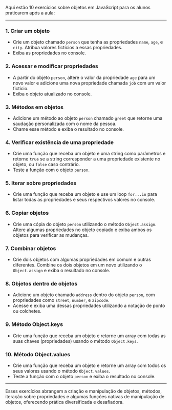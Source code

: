 Aqui estão 10 exercícios sobre objetos em JavaScript para os alunos praticarem após a aula:

---

### 1. **Criar um objeto**
   - Crie um objeto chamado `person` que tenha as propriedades `name`, `age`, e `city`. Atribua valores fictícios a essas propriedades.
   - Exiba as propriedades no console.

### 2. **Acessar e modificar propriedades**
   - A partir do objeto `person`, altere o valor da propriedade `age` para um novo valor e adicione uma nova propriedade chamada `job` com um valor fictício.
   - Exiba o objeto atualizado no console.

### 3. **Métodos em objetos**
   - Adicione um método ao objeto `person` chamado `greet` que retorne uma saudação personalizada com o nome da pessoa.
   - Chame esse método e exiba o resultado no console.

### 4. **Verificar existência de uma propriedade**
   - Crie uma função que receba um objeto e uma string como parâmetros e retorne `true` se a string corresponder a uma propriedade existente no objeto, ou `false` caso contrário.
   - Teste a função com o objeto `person`.

### 5. **Iterar sobre propriedades**
   - Crie uma função que receba um objeto e use um loop `for...in` para listar todas as propriedades e seus respectivos valores no console.

### 6. **Copiar objetos**
   - Crie uma cópia do objeto `person` utilizando o método `Object.assign`. Altere algumas propriedades no objeto copiado e exiba ambos os objetos para verificar as mudanças.

### 7. **Combinar objetos**
   - Crie dois objetos com algumas propriedades em comum e outras diferentes. Combine os dois objetos em um novo utilizando o `Object.assign` e exiba o resultado no console.

### 8. **Objetos dentro de objetos**
   - Adicione um objeto chamado `address` dentro do objeto `person`, com propriedades como `street`, `number`, e `zipcode`.
   - Acesse e exiba uma dessas propriedades utilizando a notação de ponto ou colchetes.

### 9. **Método Object.keys**
   - Crie uma função que receba um objeto e retorne um array com todas as suas chaves (propriedades) usando o método `Object.keys`.

### 10. **Método Object.values**
   - Crie uma função que receba um objeto e retorne um array com todos os seus valores usando o método `Object.values`.
   - Teste a função com o objeto `person` e exiba o resultado no console.

---

Esses exercícios abrangem a criação e manipulação de objetos, métodos, iteração sobre propriedades e algumas funções nativas de manipulação de objetos, oferecendo prática diversificada e desafiadora.